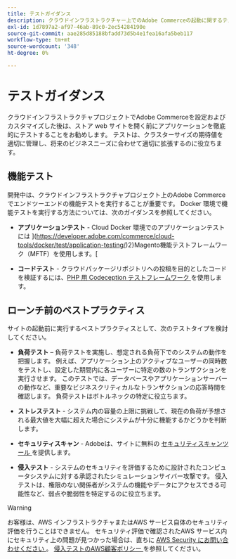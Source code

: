 ```yaml
---
title: テストガイダンス
description: クラウドインフラストラクチャー上でのAdobe Commerceの起動に関するテストタイプとベストプラクティスについて説明します。
exl-id: 1d7897a2-af97-46ab-89c0-2ec54284190e
source-git-commit: aae285d85188bfadd73d5b4e1fea16afa5beb117
workflow-type: tm+mt
source-wordcount: '348'
ht-degree: 0%

---
```


# テストガイダンス

クラウドインフラストラクチャプロジェクトでAdobe Commerceを設定およびカスタマイズした後は、ストア web サイトを開く前にアプリケーションを徹底的にテストすることをお勧めします。 テストは、クラスターサイズの期待値を適切に管理し、将来のビジネスニーズに合わせて適切に拡張するのに役立ちます。

## 機能テスト

開発中は、クラウドインフラストラクチャプロジェクト上のAdobe Commerceでエンドツーエンドの機能テストを実行することが重要です。 Docker 環境で機能テストを実行する方法については、次のガイダンスを参照してください。

- **アプリケーションテスト** - Cloud Docker 環境でのアプリケーションテストには ](https://developer.adobe.com/commerce/cloud-tools/docker/test/application-testing/)2}Magento機能テストフレームワーク（MFTF）を使用します。[

- **コードテスト** - クラウドパッケージリポジトリへの投稿を目的としたコードを検証するには、[PHP 用 Codeception テストフレームワーク ](https://developer.adobe.com/commerce/cloud-tools/docker/test/code-testing/) を使用します。

## ローンチ前のベストプラクティス

サイトの起動前に実行するベストプラクティスとして、次のテストタイプを検討してください。

- **負荷テスト** – 負荷テストを実施し、想定される負荷下でのシステムの動作を把握します。 例えば、アプリケーション上のアクティブなユーザーの同時数をテストし、設定した期間内に各ユーザーに特定の数のトランザクションを実行させます。 このテストでは、データベースやアプリケーションサーバーの動作など、重要なビジネスクリティカルなトランザクションの応答時間を確認します。 負荷テストはボトルネックの特定に役立ちます。

- **ストレステスト** - システム内の容量の上限に挑戦して、現在の負荷が予想される最大値を大幅に超えた場合にシステムが十分に機能するかどうかを判断します。

- **セキュリティスキャン** - Adobeは、サイトに無料の [ セキュリティスキャンツール ](../launch/overview.md#set-up-the-security-scan-tool) を提供します。

- **侵入テスト** - システムのセキュリティを評価するために設計されたコンピュータシステムに対する承認されたシミュレーションサイバー攻撃です。 侵入テストは、権限のない関係者がシステムの機能やデータにアクセスできる可能性など、弱点や脆弱性を特定するのに役立ちます。

>[!WARNING]
>
>お客様は、AWS インフラストラクチャまたはAWS サービス自体のセキュリティ評価を行うことはできません。 セキュリティ評価で確認されたAWS サービス内にセキュリティ上の問題が見つかった場合は、直ちに [AWS Security にお問い合わせください ](mailto:aws-security@amazon.com)。 [ 侵入テストのAWS顧客ポリシー ](https://aws.amazon.com/security/penetration-testing/) を参照してください。
